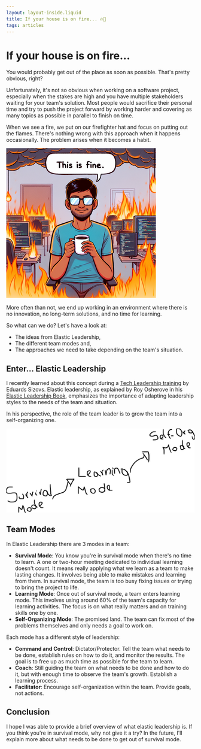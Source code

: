 ```yaml
---
layout: layout-inside.liquid
title: If your house is on fire... 🔥🏡
tags: articles
---
```


# If your house is on fire...

You would probably get out of the place as soon as possible. That's pretty obvious, right?

Unfortunately, it's not so obvious when working on a software project, 
especially when the stakes are high and you have multiple stakeholders waiting for your team's solution. 
Most people would sacrifice their personal time and try to push the project forward by working harder and 
covering as many topics as possible in parallel to finish on time.

When we see a fire, we put on our firefighter hat and focus on putting out the flames. 
There's nothing wrong with this approach when it happens occasionally. The problem arises when it becomes a habit.

![this is fine](/img/this-is-fine.png)

More often than not, we end up working in an environment where there is no innovation, no long-term solutions, and no time for learning.

So what can we do? Let's have a look at:
- The ideas from Elastic Leadership,
- The different team modes and,
- The approaches we need to take depending on the team's situation.

## Enter... Elastic Leadership

I recently learned about this concept during a [Tech Leadership training](principal.dev) by Eduards Sizovs. 
Elastic leadership, as explained by Roy Osherove in his [Elastic Leadership Book](https://www.elasticleadership.com/), 
emphasizes the importance of adapting leadership styles to the needs of the team and situation. 

In his perspective, the role of the team leader is to grow the team into a self-organizing one.

![Elastic Leadership](/img/ElasticLeadership.png)

## Team Modes

In Elastic Leadership there are 3 modes in a team:
- **Survival Mode**: You know you're in survival mode when there's no time to learn. A one or two-hour meeting dedicated to individual learning doesn't count. It means really applying what we learn as a team to make lasting changes. It involves being able to make mistakes and learning from them. In survival mode, the team is too busy fixing issues or trying to bring the project to life.
- **Learning Mode**: Once out of survival mode, a team enters learning mode. This involves using around 60% of the team's capacity for learning activities. The focus is on what really matters and on training skills one by one.
- **Self-Organizing Mode**: The promised land. The team can fix most of the problems themselves and only needs a goal to work on.

Each mode has a different style of leadership:
- **Command and Control**: Dictator/Protector. Tell the team what needs to be done, establish rules on how to do it, and monitor the results. The goal is to free up as much time as possible for the team to learn.
- **Coach**: Still guiding the team on what needs to be done and how to do it, but with enough time to observe the team's growth. Establish a learning process.
- **Facilitator**: Encourage self-organization within the team. Provide goals, not actions.

## Conclusion

I hope I was able to provide a brief overview of what elastic leadership is. If you think you're in survival mode, why not give it a try? In the future, I'll explain more about what needs to be done to get out of survival mode.


